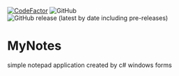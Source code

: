 [![CodeFactor](https://www.codefactor.io/repository/github/alphabeta1906/mynotes/badge/master)](https://www.codefactor.io/repository/github/alphabeta1906/mynotes/overview/master)
![GitHub](https://img.shields.io/github/license/AlphaBeta1906/MyNotes)
![GitHub release (latest by date including pre-releases)](https://img.shields.io/github/v/release/AlphaBeta1906/MyNotes?include_prereleases)
# MyNotes

simple notepad application created by c# windows forms
